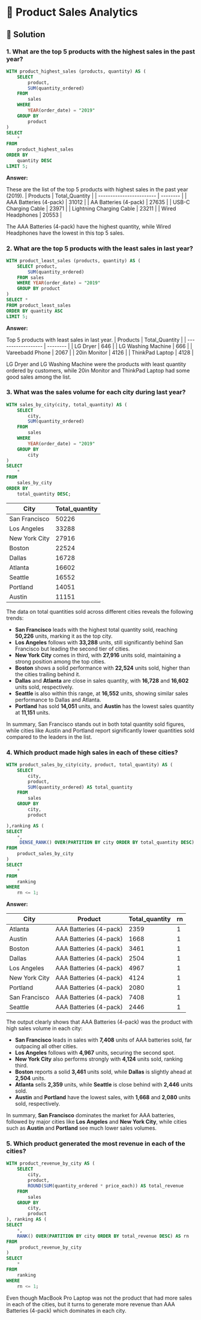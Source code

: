 # 🛒 Product Sales Analytics

## 📌 Solution

### 1. What are the top 5 products with the highest sales in the past year?

```sql
WITH product_highest_sales (products, quantity) AS (
    SELECT
        product,
        SUM(quantity_ordered)
    FROM
        sales
    WHERE
        YEAR(order_date) = "2019"
    GROUP BY
        product
)
SELECT
    *
FROM
    product_highest_sales
ORDER BY
    quantity DESC
LIMIT 5;

```

**Answer:**

These are the list of the top 5 products with highest sales in the past year (2019).
| Products | Total_Quantity |
| ------------------------ | -------- |
| AAA Batteries (4-pack) | 31012 |
| AA Batteries (4-pack) | 27635 |
| USB-C Charging Cable | 23971 |
| Lightning Charging Cable | 23211 |
| Wired Headphones | 20553 |

The AAA Batteries (4-pack) have the highest quantity, while Wired Headphones have the lowest in this top 5 sales.

### 2. What are the top 5 products with the least sales in last year?

```sql
WITH product_least_sales (products, quantity) AS (
    SELECT product,
        SUM(quantity_ordered)
    FROM sales
    WHERE YEAR(order_date) = "2019"
    GROUP BY product
)
SELECT *
FROM product_least_sales
ORDER BY quantity ASC
LIMIT 5;
```

**Answer:**

Top 5 products with least sales in last year.
| Products | Total_Quantity |
| ------------------ | -------- |
| LG Dryer | 646 |
| LG Washing Machine | 666 |
| Vareebadd Phone | 2067 |
| 20in Monitor | 4126 |
| ThinkPad Laptop | 4128 |

LG Dryer and LG Washing Machine were the products with least quantity ordered by customers, while 20in Monitor and ThinkPad Laptop had some good sales among the list.

### 3. What was the sales volume for each city during last year?

```sql
WITH sales_by_city(city, total_quantity) AS (
	SELECT
		city,
        SUM(quantity_ordered)
	FROM
		sales
	WHERE
		YEAR(order_date) = "2019"
	GROUP BY
		city
)
SELECT
	*
FROM
	sales_by_city
ORDER BY
	total_quantity DESC;
```

| City          | Total_quantity |
| ------------- | -------------- |
| San Francisco | 50226          |
| Los Angeles   | 33288          |
| New York City | 27916          |
| Boston        | 22524          |
| Dallas        | 16728          |
| Atlanta       | 16602          |
| Seattle       | 16552          |
| Portland      | 14051          |
| Austin        | 11151          |

The data on total quantities sold across different cities reveals the following trends:

- **San Francisco** leads with the highest total quantity sold, reaching **50,226** units, marking it as the top city.
- **Los Angeles** follows with **33,288** units, still significantly behind San Francisco but leading the second tier of cities.
- **New York City** comes in third, with **27,916** units sold, maintaining a strong position among the top cities.
- **Boston** shows a solid performance with **22,524** units sold, higher than the cities trailing behind it.
- **Dallas** and **Atlanta** are close in sales quantity, with **16,728** and **16,602** units sold, respectively.
- **Seattle** is also within this range, at **16,552** units, showing similar sales performance to Dallas and Atlanta.
- **Portland** has sold **14,051** units, and **Austin** has the lowest sales quantity at **11,151** units.

In summary, San Francisco stands out in both total quantity sold figures, while cities like Austin and Portland report significantly lower quantities sold compared to the leaders in the list.

### 4. Which product made high sales in each of these cities?

```sql
WITH product_sales_by_city(city, product, total_quantity) AS (
    SELECT
        city,
        product,
        SUM(quantity_ordered) AS total_quantity
    FROM
        sales
    GROUP BY
        city,
        product

),ranking AS (
SELECT
    *,
     DENSE_RANK() OVER(PARTITION BY city ORDER BY total_quantity DESC) AS rn
FROM
    product_sales_by_city
)
SELECT
    *
FROM
    ranking
WHERE
    rn <= 1;
```

**Answer:**

| City          | Product                | Total_quantity | rn  |
| ------------- | ---------------------- | -------------- | --- |
| Atlanta       | AAA Batteries (4-pack) | 2359           | 1   |
| Austin        | AAA Batteries (4-pack) | 1668           | 1   |
| Boston        | AAA Batteries (4-pack) | 3461           | 1   |
| Dallas        | AAA Batteries (4-pack) | 2504           | 1   |
| Los Angeles   | AAA Batteries (4-pack) | 4967           | 1   |
| New York City | AAA Batteries (4-pack) | 4124           | 1   |
| Portland      | AAA Batteries (4-pack) | 2080           | 1   |
| San Francisco | AAA Batteries (4-pack) | 7408           | 1   |
| Seattle       | AAA Batteries (4-pack) | 2446           | 1   |

The output clearly shows that AAA Batteries (4-pack) was the product with high sales volume in each city:

- **San Francisco** leads in sales with **7,408** units of AAA batteries sold, far outpacing all other cities.
- **Los Angeles** follows with **4,967** units, securing the second spot.
- **New York City** also performs strongly with **4,124** units sold, ranking third.
- **Boston** reports a solid **3,461** units sold, while **Dallas** is slightly ahead at **2,504** units.
- **Atlanta** sells **2,359** units, while **Seattle** is close behind with **2,446** units sold.
- **Austin** and **Portland** have the lowest sales, with **1,668** and **2,080** units sold, respectively.

In summary, **San Francisco** dominates the market for AAA batteries, followed by major cities like **Los Angeles** and **New York City**, while cities such as **Austin** and **Portland** see much lower sales volumes.

### 5. Which product generated the most revenue in each of the cities?

```sql
WITH product_revenue_by_city AS (
    SELECT
        city,
        product,
        ROUND(SUM(quantity_ordered * price_each)) AS total_revenue
    FROM
        sales
    GROUP BY
        city,
        product
), ranking AS (
SELECT
    *,
    RANK() OVER(PARTITION BY city ORDER BY total_revenue DESC) AS rn
FROM
     product_revenue_by_city
)
SELECT
    *
FROM
    ranking
WHERE
    rn <= 1;
```

Even though MacBook Pro Laptop was not the product that had more sales in each of the cities, but it turns to generate more revenue than AAA Batteries (4-pack) which dominates in each city.
